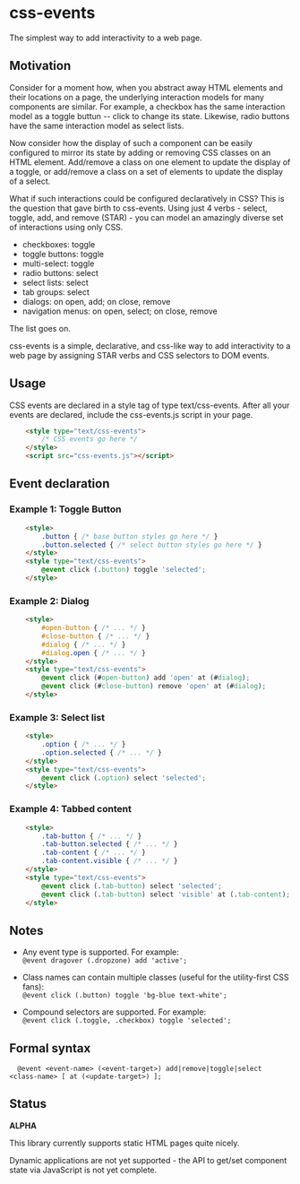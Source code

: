 # css-events
The simplest way to add interactivity to a web page.

## Motivation

Consider for a moment how, when you abstract away HTML elements and their locations on a page, 
the underlying interaction models for many components are similar. For example,
a checkbox has the same interaction model as a toggle buttun -- click to change its
state. Likewise, radio buttons have the same interaction model as select lists.

Now consider how the display of such a component can be easily configured to mirror its
state by adding or removing CSS classes on an HTML element. Add/remove a class
on one element to update the display of a toggle, or add/remove a class on a set of elements
to update the display of a select.

What if such interactions could be configured declaratively in CSS? This is the question that
gave birth to css-events. Using just 4 verbs - select, toggle, add, and remove (STAR) -
you can model an amazingly diverse set of interactions using only CSS.

- checkboxes: toggle
- toggle buttons: toggle
- multi-select: toggle
- radio buttons: select
- select lists: select
- tab groups: select
- dialogs: on open, add; on close, remove
- navigation menus: on open, select; on close, remove

The list goes on.

css-events is a simple, declarative, and css-like way to add interactivity to a web page 
by assigning STAR verbs and CSS selectors to DOM events.

## Usage

CSS events are declared in a style tag of type text/css-events. After all your events are declared,
include the css-events.js script in your page.

```html
    <style type="text/css-events">
		/* CSS events go here */
    </style>
    <script src="css-events.js"></script>
```

## Event declaration

### Example 1: Toggle Button

```html
    <style>
		.button { /* base button styles go here */ }
		.button.selected { /* select button styles go here */ }
    </style>
    <style type="text/css-events">
		@event click (.button) toggle 'selected';
    </style>
```

### Example 2: Dialog

```html
	<style>
		#open-button { /* ... */ }
		#close-button { /* ... */ }
		#dialog { /* ... */ }
		#dialog.open { /* ... */ }
	</style>
	<style type="text/css-events">
		@event click (#open-button) add 'open' at (#dialog);
		@event click (#close-button) remove 'open' at (#dialog);
	</style>
```

### Example 3: Select list

```html
    <style>
        .option { /* ... */ }
        .option.selected { /* ... */ }
    </style>
    <style type="text/css-events">
        @event click (.option) select 'selected';
    </style>
```

### Example 4: Tabbed content

```html
    <style>
        .tab-button { /* ... */ }
        .tab-button.selected { /* ... */ }
        .tab-content { /* ... */ }
        .tab-content.visible { /* ... */ }
    </style>
    <style type="text/css-events">
        @event click (.tab-button) select 'selected';
        @event click (.tab-button) select 'visible' at (.tab-content);
    </style>
```

## Notes

- Any event type is supported. For example:  
  `@event dragover (.dropzone) add 'active';`
  
- Class names can contain multiple classes (useful for the utility-first CSS fans):  
  `@event click (.button) toggle 'bg-blue text-white';`
  
- Compound selectors are supported. For example:  
  `@event click (.toggle, .checkbox) toggle 'selected';`


## Formal syntax

```
  @event <event-name> (<event-target>) add|remove|toggle|select <class-name> [ at (<update-target>) ];
```

## Status

**ALPHA**

This library currently supports static HTML pages quite nicely.

Dynamic applications are not yet supported - the API to get/set component state via 
JavaScript is not yet complete.

